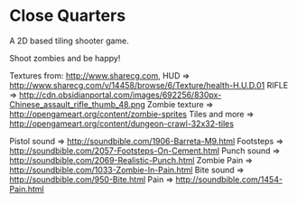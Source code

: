 Close Quarters
==============

A 2D based tiling shooter game.

Shoot zombies and be happy!

Textures from: http://www.sharecg.com,
HUD => http://www.sharecg.com/v/14458/browse/6/Texture/health-H.U.D.01
RIFLE => http://cdn.obsidianportal.com/images/692256/830px-Chinese_assault_rifle_thumb_48.png
Zombie texture => http://opengameart.org/content/zombie-sprites
Tiles and more => http://opengameart.org/content/dungeon-crawl-32x32-tiles

Pistol sound => http://soundbible.com/1906-Barreta-M9.html
Footsteps => http://soundbible.com/2057-Footsteps-On-Cement.html
Punch sound => http://soundbible.com/2069-Realistic-Punch.html
Zombie Pain => http://soundbible.com/1033-Zombie-In-Pain.html
Bite sound => http://soundbible.com/950-Bite.html
Pain => http://soundbible.com/1454-Pain.html
